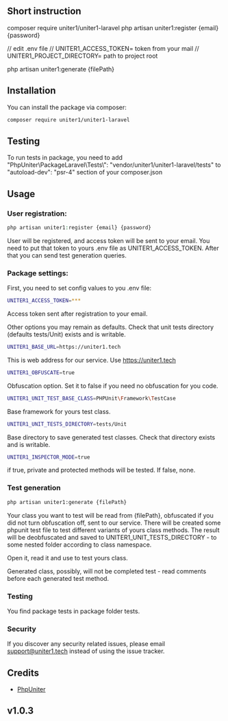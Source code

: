 ## Short instruction
composer require uniter1/uniter1-laravel
php artisan uniter1:register {email} {password}

// edit .env file
// UNITER1_ACCESS_TOKEN= token from your mail
// UNITER1_PROJECT_DIRECTORY= path to project root

php artisan uniter1:generate {filePath}

## Installation

You can install the package via composer:

```bash
composer require uniter1/uniter1-laravel
```
## Testing
To run tests in package, you need to add
"PhpUniter\\PackageLaravel\\Tests\\": "vendor/uniter1/uniter1-laravel/tests"
to  "autoload-dev": "psr-4" section of your composer.json

## Usage

### User registration:
```php
php artisan uniter1:register {email} {password}
```
User will be registered, and access token will be sent to your email. You need to put that token to yours .env file as UNITER1_ACCESS_TOKEN. After that you can send test generation queries.

### Package settings:

First, you need to set config values to you .env file:

```bash
UNITER1_ACCESS_TOKEN=***
```
Access token sent after registration to your email.

Other options you may remain as defaults. Check that unit tests directory (defaults tests/Unit) exists and is writable.

```bash
UNITER1_BASE_URL=https://uniter1.tech
```
This is web address for our service. Use https://uniter1.tech

```bash
UNITER1_OBFUSCATE=true
```
Obfuscation option. Set it to false if you need no obfuscation for you code.
```bash
UNITER1_UNIT_TEST_BASE_CLASS=PHPUnit\Framework\TestCase
```
Base framework for yours test class.
```bash
UNITER1_UNIT_TESTS_DIRECTORY=tests/Unit
```
Base directory to save generated test classes. Check that directory exists and is writable.

```bash
UNITER1_INSPECTOR_MODE=true
```
if true, private and protected methods will be tested. If false, none.

### Test generation
```bash
php artisan uniter1:generate {filePath}
```
Your class you want to test will be read from {filePath}, obfuscated if you did not turn obfuscation off, sent to our service. There will be created some phpunit test file to test different variants of yours class methods. The result will be deobfuscated and saved to UNITER1_UNIT_TESTS_DIRECTORY - to some nested folder according to class namespace.

Open it, read it and use to test yours class.

Generated class, possibly, will not be completed test - read comments before each generated test method.

### Testing

You find package tests in package folder tests.

### Security

If you discover any security related issues, please email support@uniter1.tech instead of using the issue tracker.

## Credits

-   [PhpUniter](https://github.com/uniter1)

## v1.0.3
